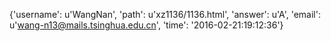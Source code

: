 {'username': u'WangNan', 'path': u'xz1136/1136.html', 'answer': u'A', 'email': u'wang-n13@mails.tsinghua.edu.cn', 'time': '2016-02-21:19:12:36'}